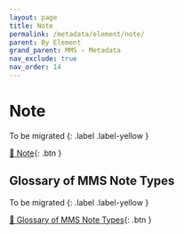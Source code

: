```yaml
---
layout: page
title: Note
permalink: /metadata/element/note/
parent: By Element
grand_parent: MMS › Metadata
nav_exclude: true
nav_order: 14
---
```


# Note

To be migrated
{: .label .label-yellow }

[📄 Note](https://docs.google.com/document/d/1w416RwrlrahozdNcRQDwJyESZIQ0rJPgoHL_uscWg8E/edit){: .btn }

## Glossary of MMS Note Types

To be migrated
{: .label .label-yellow }

[📄 Glossary of MMS Note Types](https://docs.google.com/document/d/1gbU0fYWSw8pKkp2eqV2g1tG_PsrsV3FGdnH1g7cqXqU/edit){: .btn }
